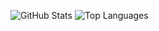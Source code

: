 <!-- 👋 Hi, I’m Sergio -->

![GitHub Stats](https://github-readme-stats.vercel.app/api?username=KaratSergio&show_icons=true&theme=react)
![Top Languages](https://github-readme-stats.vercel.app/api/top-langs/?username=KaratSergio&layout=compact&theme=react)


